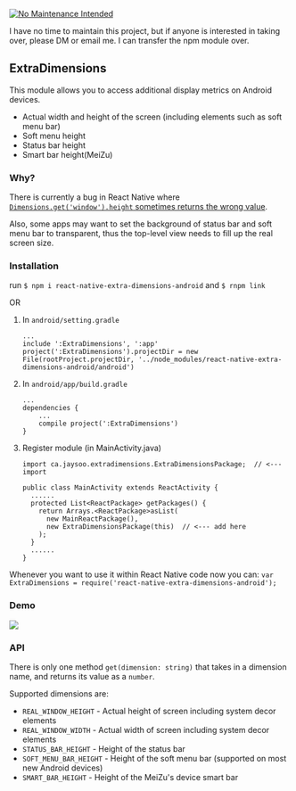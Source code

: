 [![No Maintenance Intended](http://unmaintained.tech/badge.svg)](http://unmaintained.tech/)

I have no time to maintain this project, but if anyone is interested in taking over, please DM or email me. I can transfer the npm module over.

## ExtraDimensions

This module allows you to access additional display metrics on Android devices.

- Actual width and height of the screen (including elements such as soft menu bar)
- Soft menu height
- Status bar height
- Smart bar height(MeiZu)

### Why?

There is currently a bug in React Native where [`Dimensions.get('window').height` sometimes returns
the wrong value](https://github.com/facebook/react-native/issues/4934).

Also, some apps may want to set the background of status bar and soft menu bar to transparent, thus the top-level
view needs to fill up the real screen size.

### Installation

run `$ npm i react-native-extra-dimensions-android`
and `$ rnpm link`

OR


1. In `android/setting.gradle`

    ```
    ...
    include ':ExtraDimensions', ':app'
    project(':ExtraDimensions').projectDir = new File(rootProject.projectDir, '../node_modules/react-native-extra-dimensions-android/android')
    ```

2. In `android/app/build.gradle`

    ```
    ...
    dependencies {
        ...
        compile project(':ExtraDimensions')
    }
    ```

3. Register module (in MainActivity.java)

    ```
    import ca.jaysoo.extradimensions.ExtraDimensionsPackage;  // <--- import

    public class MainActivity extends ReactActivity {
      ......
      protected List<ReactPackage> getPackages() {
        return Arrays.<ReactPackage>asList(
          new MainReactPackage(),
          new ExtraDimensionsPackage(this)  // <--- add here
        );
      }
      ......
    }
    ```

Whenever you want to use it within React Native code now you can:
`var ExtraDimensions = require('react-native-extra-dimensions-android');`

### Demo

![](./demo.png)

### API

There is only one method `get(dimension: string)` that takes in a dimension name, and returns its value as a `number`.
 
Supported dimensions are:

- `REAL_WINDOW_HEIGHT` - Actual height of screen including system decor elements
- `REAL_WINDOW_WIDTH` - Actual width of screen including system decor elements
- `STATUS_BAR_HEIGHT` - Height of the status bar
- `SOFT_MENU_BAR_HEIGHT` - Height of the soft menu bar (supported on most new Android devices)
- `SMART_BAR_HEIGHT` - Height of the MeiZu's device smart bar
